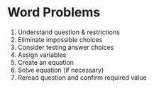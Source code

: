 # Word Problems

1. Understand question & restrictions
2. Eliminate impossible choices
3. Consider testing answer choices
4. Assign variables
5. Create an equation
6. Solve equation (if necessary)
7. Reread question and confirm required value